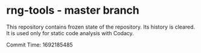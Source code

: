 # rng-tools - master branch

This repository contains frozen state of the repository.
Its history is cleared. It is used only for static code
analysis with Codacy.

Commit Time: 1692185485